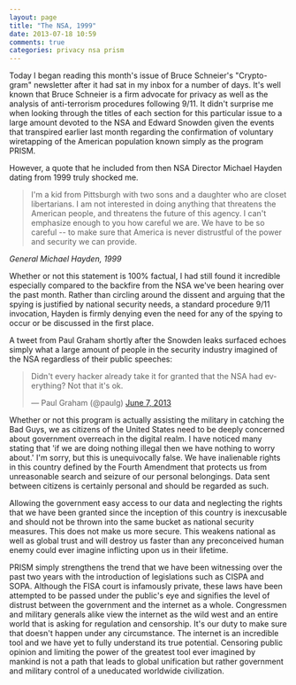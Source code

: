 ```yaml
---
layout: page
title: "The NSA, 1999"
date: 2013-07-18 10:59
comments: true
categories: privacy nsa prism
---
```


Today I began reading this month's issue of Bruce Schneier's "Crypto-gram" newsletter after it had sat in my inbox for a number of days. It's well known that Bruce Schneier is a firm advocate for privacy as well as the analysis of anti-terrorism procedures following 9/11. It didn't surprise me when looking through the titles of each section for this particular issue to a large amount devoted to the NSA and Edward Snowden given the events that transpired earlier last month regarding the confirmation of voluntary wiretapping of the American population known simply as the program PRISM.

However, a quote that he included from then NSA Director Michael Hayden dating from 1999 truly shocked me.

>I'm a kid from Pittsburgh with two sons and a daughter who are closet libertarians. I am not interested in doing anything that threatens the American people, and threatens the future of this agency. I can't emphasize enough to you how careful we are. We have to be so careful -- to make sure that America is never distrustful of the power and security we can provide.

_General Michael Hayden, 1999_

Whether or not this statement is 100% factual, I had still found it incredible especially compared to the backfire from the NSA we've been hearing over the past month. Rather than circling around the dissent and arguing that the spying is justified by national security needs, a standard procedure 9/11 invocation, Hayden is firmly denying even the need for any of the spying to occur or be discussed in the first place.

A tweet from Paul Graham shortly after the Snowden leaks surfaced echoes simply what a large amount of people in the security industry imagined of the NSA regardless of their public speeches:

<blockquote class="twitter-tweet" data-lang="en"><p lang="en" dir="ltr">Didn&#39;t every hacker already take it for granted that the NSA had everything?  Not that it&#39;s ok.</p>&mdash; Paul Graham (@paulg) <a href="https://twitter.com/paulg/status/342802612892102657">June 7, 2013</a></blockquote>
<script async src="//platform.twitter.com/widgets.js" charset="utf-8"></script>


Whether or not this program is actually assisting the military in catching the Bad Guys, we as citizens of the United States need to be deeply concerned about government overreach in the digital realm. I have noticed many stating that 'if we are doing nothing illegal then we have nothing to worry about.' I'm sorry, but this is unequivocally false. We have inalienable rights in this country defined by the Fourth Amendment that protects us from unreasonable search and seizure of our personal belongings. Data sent between citizens is certainly personal and should be regarded as such.

Allowing the government easy access to our data and neglecting the rights that we have been granted since the inception of this country is inexcusable and should not be thrown into the same bucket as national security measures. This does not make us more secure. This weakens national as well as global trust and will destroy us faster than any preconceived human enemy could ever imagine inflicting upon us in their lifetime.

PRISM simply strengthens the trend that we have been witnessing over the past two years with the introduction of legislations such as CISPA and SOPA. Although the FISA court is infamously private, these laws have been attempted to be passed under the public's eye and signifies the level of distrust between the government and the internet as a whole. Congressmen and military generals alike view the internet as the wild west and an entire world that is asking for regulation and censorship. It's our duty to make sure that doesn't happen under any circumstance. The internet is an incredible tool and we have yet to fully understand its true potential. Censoring public opinion and limiting the power of the greatest tool ever imagined by mankind is not a path that leads to global unification but rather government and military control of a uneducated worldwide civilization.
